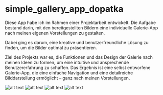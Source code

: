 # simple_gallery_app_dopatka

Diese App habe ich im Rahmen einer Projektarbeit entwickelt.
Die Aufgabe bestand darin, mit den bereitgestellten Bildern eine individuelle Galerie-App nach meinen eigenen Vorstellungen zu gestalten.

Dabei ging es darum, eine kreative und benutzerfreundliche Lösung zu finden, um die Bilder optimal zu präsentieren.

Ziel des Projekts war es, die Funktionen und das Design der Galerie nach meinen Ideen zu formen,
um eine intuitive und ansprechende Benutzererfahrung zu schaffen.
Das Ergebnis ist eine selbst entworfene Galerie-App,
die eine einfache Navigation und eine detailreiche Bilddarstellung ermöglicht – ganz nach meinen Vorstellungen.


![alt text](<../../Downloads/Simulator Screenshot - iPhone 16 Plus - 2024-10-10 at 12.45.19.png>)
![alt text](<../../Downloads/Simulator Screenshot - iPhone 16 Plus - 2024-10-10 at 12.45.31.png>)
![alt text](<../../Downloads/Simulator Screenshot - iPhone 16 Plus - 2024-10-10 at 12.46.10.png>)
![alt text](<../../Downloads/Simulator Screenshot - iPhone 16 Plus - 2024-10-10 at 12.46.42.png>)